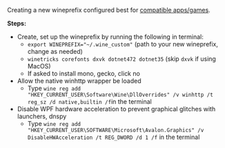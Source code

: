 Creating a new wineprefix configured best for [compatible apps/games](https://github.com/Mantas-2155X/illusion-wine-guide/blob/master/parts/notes.md).

**Steps:**
* Create, set up the wineprefix by running the following in terminal:
  * `export WINEPREFIX="~/.wine_custom"` (path to your new wineprefix, change as needed)
  * `winetricks corefonts dxvk dotnet472 dotnet35`    (skip `dxvk` if using MacOS)
  * If asked to install mono, gecko, click no
* Allow the native winhttp wrapper be loaded
  * Type `wine reg add "HKEY_CURRENT_USER\Software\Wine\DllOverrides" /v winhttp /t reg_sz /d native,builtin /f`in the terminal
* Disable WPF hardware acceleration to prevent graphical glitches with launchers, dnspy
  * Type `wine reg add "HKEY_CURRENT_USER\SOFTWARE\Microsoft\Avalon.Graphics" /v DisableHWAcceleration /t REG_DWORD /d 1 /f` in the terminal
